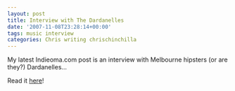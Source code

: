 ```yaml
---
layout: post
title: Interview with The Dardanelles
date: '2007-11-08T23:28:14+00:00'
tags: music interview
categories: Chris writing chrischinchilla
---
```


My latest Indieoma.com post is an interview with Melbourne hipsters (or are they?) Dardanelles...

Read it <a href="http://www.indieoma.com/public_journal.php?d=496e05e1aea0a9c4655800e8a7b9ea28" target="_new">here</a>!
